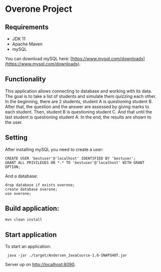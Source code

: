 # Overone Project

## Requirements

* JDK 11
* Apache Maven
* mySQL

You can download mySQL here: [https://www.mysql.com/downloads](https://www.mysql.com/downloads).

## Functionality

This application allows connecting to database and working with its data. The goal is to take a list of students
and simulate them quizzing each other. In the beginning, there are 2 students, student A is questioning student B.
After that, the question and the answer are assessed by giving marks to each student. Then, student B is questioning
student C. And that until the last student is questioning student A. In the end, the results are shown to the user.

## Setting

After installing mySQL you need to create a user:

```
CREATE USER 'bestuser'@'localhost' IDENTIFIED BY 'bestuser';
GRANT ALL PRIVILEGES ON *.* TO 'bestuser'@'localhost' WITH GRANT OPTION;
```

And a database:

```
drop database if exists overone;
create database overone;
use overone;
```

## Build application:

```
mvn clean install
```

## Start application

To start an application:

```
 java -jar ./target/Andersen_JavaCource-1.0-SNAPSHOT.jar
```

Server up on [http://localhost:8090](http://localhost:8090).